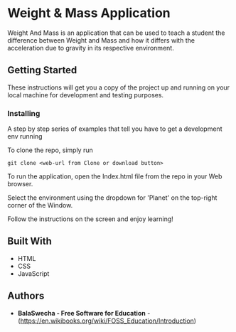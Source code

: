 # Weight & Mass Application

Weight And Mass is an application that can be used to teach a student the difference between Weight and Mass and how it differs with the acceleration due to gravity in its respective environment.

## Getting Started

These instructions will get you a copy of the project up and running on your local machine for development and testing purposes.

### Installing

A step by step series of examples that tell you have to get a development env running

To clone the repo, simply run

```
git clone <web-url from Clone or download button>
```

To run the application, open the Index.html file from the repo in your Web browser.

Select the environment using the dropdown for 'Planet' on the top-right corner of the Window.

Follow the instructions on the screen and enjoy learning!

## Built With

* HTML
* CSS
* JavaScript

## Authors

* **BalaSwecha - Free Software for Education** - (https://en.wikibooks.org/wiki/FOSS_Education/Introduction)
